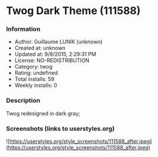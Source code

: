 # Twog Dark Theme (111588)

### Information
- Author: Guillaume LUNIK (unknown)
- Created at: unknown
- Updated at: 9/8/2015, 2:29:31 PM
- License: NO-REDISTRIBUTION
- Category: twog
- Rating: undefined
- Total installs: 59
- Weekly installs: 0


### Description
Twog redesigned in dark gray;


### Screenshots (links to userstyles.org)
![https://userstyles.org/style_screenshots/111588_after.jpeg](https://userstyles.org/style_screenshots/111588_after.jpeg)


